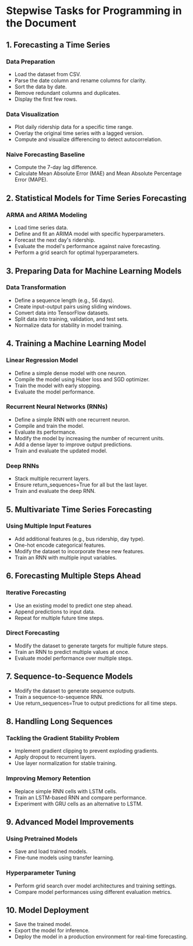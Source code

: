 # Stepwise Tasks for Programming in the Document

## 1. Forecasting a Time Series
### Data Preparation
- Load the dataset from CSV.
- Parse the date column and rename columns for clarity.
- Sort the data by date.
- Remove redundant columns and duplicates.
- Display the first few rows.

### Data Visualization
- Plot daily ridership data for a specific time range.
- Overlay the original time series with a lagged version.
- Compute and visualize differencing to detect autocorrelation.

### Naive Forecasting Baseline
- Compute the 7-day lag difference.
- Calculate Mean Absolute Error (MAE) and Mean Absolute Percentage Error (MAPE).

## 2. Statistical Models for Time Series Forecasting
### ARMA and ARIMA Modeling
- Load time series data.
- Define and fit an ARIMA model with specific hyperparameters.
- Forecast the next day's ridership.
- Evaluate the model's performance against naive forecasting.
- Perform a grid search for optimal hyperparameters.

## 3. Preparing Data for Machine Learning Models
### Data Transformation
- Define a sequence length (e.g., 56 days).
- Create input-output pairs using sliding windows.
- Convert data into TensorFlow datasets.
- Split data into training, validation, and test sets.
- Normalize data for stability in model training.

## 4. Training a Machine Learning Model
### Linear Regression Model
- Define a simple dense model with one neuron.
- Compile the model using Huber loss and SGD optimizer.
- Train the model with early stopping.
- Evaluate the model performance.

### Recurrent Neural Networks (RNNs)
- Define a simple RNN with one recurrent neuron.
- Compile and train the model.
- Evaluate its performance.
- Modify the model by increasing the number of recurrent units.
- Add a dense layer to improve output predictions.
- Train and evaluate the updated model.

### Deep RNNs
- Stack multiple recurrent layers.
- Ensure return_sequences=True for all but the last layer.
- Train and evaluate the deep RNN.

## 5. Multivariate Time Series Forecasting
### Using Multiple Input Features
- Add additional features (e.g., bus ridership, day type).
- One-hot encode categorical features.
- Modify the dataset to incorporate these new features.
- Train an RNN with multiple input variables.

## 6. Forecasting Multiple Steps Ahead
### Iterative Forecasting
- Use an existing model to predict one step ahead.
- Append predictions to input data.
- Repeat for multiple future time steps.

### Direct Forecasting
- Modify the dataset to generate targets for multiple future steps.
- Train an RNN to predict multiple values at once.
- Evaluate model performance over multiple steps.

## 7. Sequence-to-Sequence Models
- Modify the dataset to generate sequence outputs.
- Train a sequence-to-sequence RNN.
- Use return_sequences=True to output predictions for all time steps.

## 8. Handling Long Sequences
### Tackling the Gradient Stability Problem
- Implement gradient clipping to prevent exploding gradients.
- Apply dropout to recurrent layers.
- Use layer normalization for stable training.

### Improving Memory Retention
- Replace simple RNN cells with LSTM cells.
- Train an LSTM-based RNN and compare performance.
- Experiment with GRU cells as an alternative to LSTM.

## 9. Advanced Model Improvements
### Using Pretrained Models
- Save and load trained models.
- Fine-tune models using transfer learning.

### Hyperparameter Tuning
- Perform grid search over model architectures and training settings.
- Compare model performances using different evaluation metrics.

## 10. Model Deployment
- Save the trained model.
- Export the model for inference.
- Deploy the model in a production environment for real-time forecasting.


